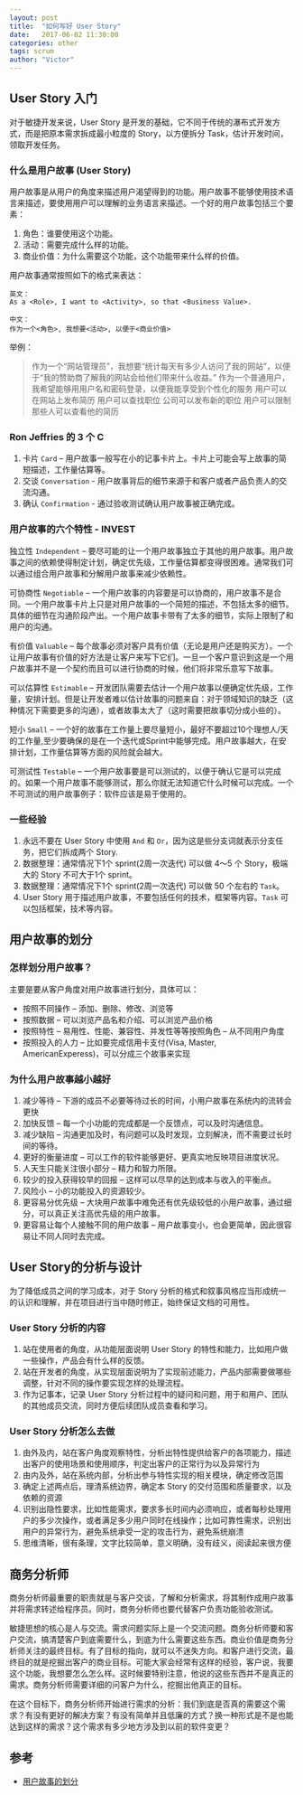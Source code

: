 ```yaml
---
layout: post
title:  "如何写好 User Story"
date:   2017-06-02 11:30:00
categories: other
tags: scrum
author: "Victor"
---
```


## User Story 入门

对于敏捷开发来说，User Story 是开发的基础，它不同于传统的瀑布式开发方式，而是把原本需求拆成最小粒度的 Story，以方便拆分 Task，估计开发时间，领取开发任务。

### 什么是用户故事 (User Story)

用户故事是从用户的角度来描述用户渴望得到的功能。用户故事不能够使用技术语言来描述，要使用用户可以理解的业务语言来描述。一个好的用户故事包括三个要素：

1. 角色：谁要使用这个功能。
2. 活动：需要完成什么样的功能。
3. 商业价值：为什么需要这个功能，这个功能带来什么样的价值。

用户故事通常按照如下的格式来表达：

```
英文：
As a <Role>, I want to <Activity>, so that <Business Value>.

中文：
作为一个<角色>, 我想要<活动>, 以便于<商业价值>
```

举例：

> 作为一个“网站管理员”，我想要“统计每天有多少人访问了我的网站”，以便于“我的赞助商了解我的网站会给他们带来什么收益。”
> 作为一个普通用户，我希望能够用用户名和密码登录，以便我能享受到个性化的服务
> 用户可以在网站上发布简历
> 用户可以查找职位
> 公司可以发布新的职位
> 用户可以限制那些人可以查看他的简历



### Ron Jeffries 的 3 个 C

1. 卡片 `Card` – 用户故事一般写在小的记事卡片上。卡片上可能会写上故事的简短描述，工作量估算等。
2. 交谈 `Conversation` - 用户故事背后的细节来源于和客户或者产品负责人的交流沟通。
3. 确认 `Confirmation` - 通过验收测试确认用户故事被正确完成。

### 用户故事的六个特性 - INVEST

独立性 `Independent` – 要尽可能的让一个用户故事独立于其他的用户故事。用户故事之间的依赖使得制定计划，确定优先级，工作量估算都变得很困难。通常我们可以通过组合用户故事和分解用户故事来减少依赖性。

可协商性 `Negotiable` – 一个用户故事的内容要是可以协商的，用户故事不是合同。一个用户故事卡片上只是对用户故事的一个简短的描述，不包括太多的细节。具体的细节在沟通阶段产出。一个用户故事卡带有了太多的细节，实际上限制了和用户的沟通。

有价值 `Valuable` – 每个故事必须对客户具有价值（无论是用户还是购买方）。一个让用户故事有价值的好方法是让客户来写下它们。一旦一个客户意识到这是一个用户故事并不是一个契约而且可以进行协商的时候，他们将非常乐意写下故事。

可以估算性 `Estimable` – 开发团队需要去估计一个用户故事以便确定优先级，工作量，安排计划。但是让开发者难以估计故事的问题来自：对于领域知识的缺乏（这种情况下需要更多的沟通），或者故事太大了（这时需要把故事切分成小些的）。

短小 `Small` – 一个好的故事在工作量上要尽量短小，最好不要超过10个理想人/天的工作量,至少要确保的是在一个迭代或Sprint中能够完成。用户故事越大，在安排计划，工作量估算等方面的风险就会越大。

可测试性 `Testable` – 一个用户故事要是可以测试的，以便于确认它是可以完成的。如果一个用户故事不能够测试，那么你就无法知道它什么时候可以完成。一个不可测试的用户故事例子：软件应该是易于使用的。

### 一些经验

1. 永远不要在 User Story 中使用 `And` 和 `Or`，因为这是些分支词就表示分支任务，把它们拆成两个 Story.
2. 数据整理：通常情况下1个 sprint(2周一次迭代) 可以做 4～5 个 Story，极端大的 Story 不可大于1个 sprint。
3. 数据整理：通常情况下1个 sprint(2周一次迭代) 可以做 50 个左右的 `Task`。
4. User Story 用于描述用户故事，不要包括任何的技术，框架等内容。`Task` 可以包括框架，技术等内容。

## 用户故事的划分

### 怎样划分用户故事？

主要是要从客户角度对用户故事进行划分，具体可以：

* 按照不同操作 – 添加、删除、修改、浏览等
* 按照数据 – 可以浏览产品名和介绍、可以浏览产品价格
* 按照特性 – 易用性、性能、兼容性、并发性等等按照角色 – 从不同用户角度
* 按照投入的人力 – 比如要完成信用卡支付(Visa, Master, AmericanExperess)，可以分成三个故事来实现


### 为什么用户故事越小越好

1. 减少等待 – 下游的成员不必要等待过长的时间，小用户故事在系统内的流转会更快
2. 加快反馈 – 每一个小功能的完成都是一个反馈点，可以及时沟通信息。
3. 减少缺陷 – 沟通更加及时，有问题可以及时发现，立刻解决，而不需要过长时间的等待。
4. 更好的衡量进度 – 可以工作的软件能够更好、更真实地反映项目进度状况。
5. 人天生只能关注很小部分 – 精力和智力所限。
6. 较少的投入获得较早的回报 – 这样可以尽早的达到成本与收入的平衡点。
7. 风险小 – 小的功能投入的资源较少。
8. 更容易分优先级 – 大块用户故事中难免还有优先级较低的小用户故事，通过细分，可以真正关注高优先级的用户故事。
9. 更容易让每个人接触不同的用户故事 – 用户故事变小，也会更简单，因此很容易让不同人同时去完成。

## User Story的分析与设计

为了降低成员之间的学习成本，对于 Story 分析的格式和叙事风格应当形成统一的认识和理解，并在项目进行当中随时修正，始终保证文档的可用性。

### User Story 分析的内容

1. 站在使用者的角度，从功能层面说明 User Story 的特性和能力，比如用户做一些操作，产品会有什么样的反馈。
2. 站在开发者的角度，从实现层面说明为了实现前述能力，产品内部需要做哪些调整，针对不同的操作要实现怎样的处理流程。
3. 作为记事本，记录 User Story 分析过程中的疑问和问题，用于和用户、团队的其他成员交流，同时方便后续团队成员查看和学习。

### User Story 分析怎么去做

1. 由外及内，站在客户角度观察特性，分析出特性提供给客户的各项能力，描述出客户的使用场景和使用顺序，判定出客户的正常行为以及异常行为
2. 由内及外，站在系统内部，分析出参与特性实现的相关模块，确定修改范围
3. 确定上述两点后，理清系统边界，确定本 Story 的交付范围和质量要求，以及依赖的资源
4. 识别出隐性要求，比如性能需求，要求多长时间内必须响应，或者每秒处理用户的多少次操作，或者满足多少用户同时在线操作；比如可靠性需求，识别出用户的异常行为，避免系统承受一定的攻击行为，避免系统崩溃
5. 思维清晰，很有条理，文字比较简单，意义明确，没有歧义，阅读起来很方便


## 商务分析师

商务分析师最重要的职责就是与客户交谈，了解和分析需求，将其制作成用户故事并将需求转述给程序员。同时，商务分析师也要代替客户负责功能验收测试。

敏捷思想的核心是人与交流。需求问题实际上是一个交流问题。商务分析师要和客户交流，搞清楚客户到底需要什么，到底为什么需要这些东西。商业价值是商务分析师关注的最终目标。有了目标的指向，就可以不迷失方向。和客户进行交流，最终目的就是挖掘出客户的商业目标。可能大家会经常有这样的经验，客户说，我要这个功能，我想要怎么怎么样。这时候要特别注意，他说的这些东西并不是真正的需求。商务分析师需要详细的问客户为什么，挖掘出他真正的目标。

在这个目标下，商务分析师开始进行需求的分析：我们到底是否真的需要这个需求？有没有更好的解决方案？有没有简单并且低廉的方式？换一种形式是不是也能达到这样的需求？这个需求有多少地方涉及到以前的软件变更？

## 参考

* [用户故事的划分](http://www.scrumcn.com/agile/scrum/4818.html)
